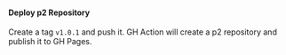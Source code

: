 #### Deploy p2 Repository

Create a tag `v1.0.1` and push it. GH Action will create a p2 repository and publish it to GH Pages.
